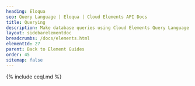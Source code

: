 ```yaml
---
heading: Eloqua
seo: Query Language | Eloqua | Cloud Elements API Docs
title: Querying
description: Make database queries using Cloud Elements Query Language.
layout: sidebarelementdoc
breadcrumbs: /docs/elements.html
elementId: 27
parent: Back to Element Guides
order: 45
sitemap: false
---
```


{% include ceql.md %}
